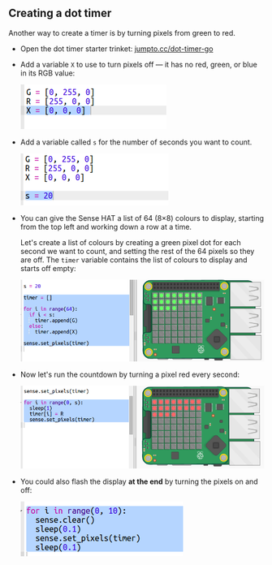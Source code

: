 ## Creating a dot timer

Another way to create a timer is by turning pixels from green to red.

+ Open the dot timer starter trinket: <a href="http://jumpto.cc/dot-timer-go" target="_blank">jumpto.cc/dot-timer-go</a>

+ Add a variable `X` to use to turn pixels off — it has no red, green, or blue in its RGB value:
    
    ![zrzut ekranu](images/timer-off.png)

+ Add a variable called `s` for the number of seconds you want to count.
    
    ![zrzut ekranu](images/timer-seconds.png)

+ You can give the Sense HAT a list of 64 (8×8) colours to display, starting from the top left and working down a row at a time.
    
    Let's create a list of colours by creating a green pixel dot for each second we want to count, and setting the rest of the 64 pixels so they are off. The `timer` variable contains the list of colours to display and starts off empty:
    
    ![zrzut ekranu](images/timer-setup.png)

+ Now let's run the countdown by turning a pixel red every second:
    
    ![screenshot](images/timer-turn-red.png)

+ You could also flash the display **at the end** by turning the pixels on and off:
    
    ![zrzut ekranu](images/timer-flash.png)